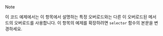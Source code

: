 > [!NOTE]
>  이 코드 예제에서는 이 항목에서 설명하는 특정 오버로드와는 다른 이 오버로드된 메서드의 오버로드를 사용합니다. 이 항목의 예제를 확장하려면 `selector` 함수의 본문을 변경하세요.